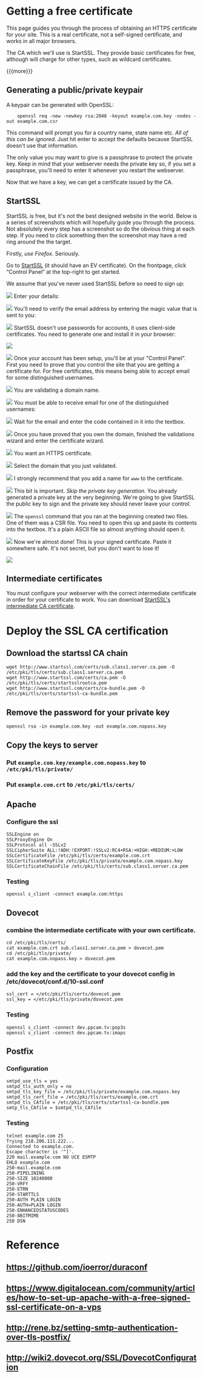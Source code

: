 Getting a free certificate
==========================

This page guides you through the process of obtaining an HTTPS
certificate for your site. This is a real certificate, not a self-signed
certificate, and works in all major browsers.

The CA which we'll use is StartSSL. They provide basic certificates for
free, although will charge for other types, such as wildcard
certificates.

{{{more}}}

Generating a public/private keypair
-----------------------------------

A keypair can be generated with OpenSSL:

``` {.example}
    openssl req -new -newkey rsa:2048 -keyout example.com.key -nodes -out example.com.csr
```

This command will prompt you for a country name, state name etc. *All of
this can be ignored*. Just hit enter to accept the defaults because
StartSSL doesn't use that information.

The only value you may want to give is a passphrase to protect the
private key. Keep in mind that your webserver needs the private key so,
if you set a passphrase, you'll need to enter it whenever you restart
the webserver.

Now that we have a key, we can get a certificate issued by the CA.

StartSSL
--------

StartSSL is free, but it's not the best designed website in the world.
Below is a series of screenshots which will hopefully guide you through
the process. Not absolutely every step has a screenshot so do the
obvious thing at each step. If you need to click something then the
screenshot may have a red ring around the the target.

Firstly, *use Firefox*. Seriously.

Go to [StartSSL](https://startssl.com) (it should have an EV
certificate). On the frontpage, click “Control Panel” at the top-right
to get started.

We assume that you've never used StartSSL before so need to sign up:

![](../../../../images/startssl/startssl-signup.png) Enter your details:

![](../../../../images/startssl/startssl-account.png) You'll need to
verify the email address by entering the magic value that is sent to
you:

![](../../../../images/startssl/startssl-verify1.png) StartSSL doesn't
use passwords for accounts, it uses client-side certificates. You need
to generate one and install it in your browser:

![](../../../../images/startssl/startssl-genkey.png)

![](../../../../images/startssl/startssl-clientsidecert.png) Once your
account has been setup, you'll be at your "Control Panel". First you
need to prove that you control the site that you are getting a
certificate for. For free certificates, this means being able to accept
email for some distinguished usernames.

![](../../../../images/startssl/startssl-cp.png) You are validating a
domain name.

![](../../../../images/startssl/startssl-valtype.png) You must be able
to receive email for one of the distinguished usernames:

![](../../../../images/startssl/startssl-selemail.png) Wait for the
email and enter the code contained in it into the textbox.

![](../../../../images/startssl/startssl-code2.png) Once you have proved
that you own the domain, finished the validations wizard and enter the
certificate wizard.

![](../../../../images/startssl/startssl-valok.png) You want an HTTPS
certificate.

![](../../../../images/startssl/startssl-certtype.png) Select the domain
that you just validated.

![](../../../../images/startssl/startssl-seldomains.png) I strongly
recommend that you add a name for `www` to the certificate.

![](../../../../images/startssl/startssl-adddomains.png) This bit is
important. *Skip the private key generation.* You already generated a
private key at the very beginning. We're going to give StartSSL the
public key to sign and the private key should never leave your control.

![](../../../../images/startssl/startssl-genprivkey.png) The `openssl`
command that you ran at the beginning created two files. One of them was
a CSR file. You need to open this up and paste its contents into the
textbox. It's a plain ASCII file so almost anything should open it.

![](../../../../images/startssl/startssl-csr.png) Now we're almost done!
This is your signed certificate. Paste it somewhere safe. It's not
secret, but you don't want to lose it!

![](../../../../images/../../../../images/startssl/startssl-savecert.png)

Intermediate certificates
-------------------------

You must configure your webserver with the correct intermediate
certificate in order for your certificate to work. You can download
[StartSSL's intermediate CA
certificate](https://www.startssl.com/certs/sub.class1.server.ca.pem).

Deploy the SSL CA certification
===============================

Download the startssl CA chain
------------------------------

``` {.example}
wget http://www.startssl.com/certs/sub.class1.server.ca.pem -O /etc/pki/tls/certs/sub.class1.server.ca.pem
wget http://www.startssl.com/certs/ca.pem -O /etc/pki/tls/certs/startsslrootca.pem
wget http://www.startssl.com/certs/ca-bundle.pem -O /etc/pki/tls/certs/startssl-ca-bundle.pem
```

Remove the password for your private key
----------------------------------------

``` {.example}
openssl rsa -in example.com.key -out example.com.nopass.key
```

Copy the keys to server
-----------------------

### Put `example.com.key/example.com.nopass.key` to `/etc/pki/tls/private/`

### Put `example.com.crt` to `/etc/pki/tls/certs/`

Apache
------

### Configure the ssl

``` {.example}
SSLEngine on
SSLProxyEngine On
SSLProtocol all -SSLv2
SSLCipherSuite ALL:!ADH:!EXPORT:!SSLv2:RC4+RSA:+HIGH:+MEDIUM:+LOW
SSLCertificateFile /etc/pki/tls/certs/example.com.crt
SSLCertificateKeyFile /etc/pki/tls/private/example.com.nopass.key
SSLCertificateChainFile /etc/pki/tls/certs/sub.class1.server.ca.pem
```

### Testing

``` {.example}
openssl s_client -connect example.com:https
```

Dovecot
-------

### combine the intermediate certificate with your own certificate.

``` {.example}
cd /etc/pki/tls/certs/
cat example.com.crt sub.class1.server.ca.pem > dovecot.pem
cd /etc/pki/tls/private/
cat example.com.nopass.key > dovecot.pem
```

### add the key and the certificate to your dovecot config in /etc/dovecot/conf.d/10-ssl.conf

``` {.example}
ssl_cert = </etc/pki/tls/certs/dovecot.pem
ssl_key = </etc/pki/tls/private/dovecot.pem
```

### Testing

``` {.example}
openssl s_client -connect dev.ppcam.tv:pop3s
openssl s_client -connect dev.ppcam.tv:imaps
```

Postfix
-------

### Configuration

``` {.example}
smtpd_use_tls = yes
smtpd_tls_auth_only = no
smtpd_tls_key_file = /etc/pki/tls/private/example.com.nopass.key
smtpd_tls_cert_file = /etc/pki/tls/certs/example.com.crt
smtpd_tls_CAfile = /etc/pki/tls/certs/startssl-ca-bundle.pem
smtp_tls_CAfile = $smtpd_tls_CAfile
```

### Testing

``` {.example}
telnet example.com 25
Trying 218.206.111.222...
Connected to example.com.
Escape character is '^]'.
220 mail.example.com NO UCE ESMTP
EHLO example.com
250-mail.example.com
250-PIPELINING
250-SIZE 10240000
250-VRFY
250-ETRN
250-STARTTLS
250-AUTH PLAIN LOGIN
250-AUTH=PLAIN LOGIN
250-ENHANCEDSTATUSCODES
250-8BITMIME
250 DSN
```

Reference
=========

<https://github.com/ioerror/duraconf>
-------------------------------------

<https://www.digitalocean.com/community/articles/how-to-set-up-apache-with-a-free-signed-ssl-certificate-on-a-vps>
------------------------------------------------------------------------------------------------------------------

<http://rene.bz/setting-smtp-authentication-over-tls-postfix/>
--------------------------------------------------------------

<http://wiki2.dovecot.org/SSL/DovecotConfiguration>
---------------------------------------------------
